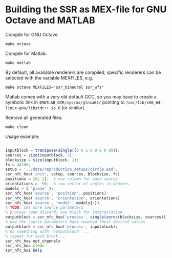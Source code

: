 Building the SSR as MEX-file for GNU Octave and MATLAB
======================================================

Compile for GNU Octave:

    make octave

Compile for Matlab:

    make matlab

By default, all available renderers are compiled, specific renderers can be
selected with the variable MEXFILES, e.g.

    make octave MEXFILES="ssr_binaural ssr_wfs"

Matlab comes with a very old default GCC, so you may have to create
a symbolic link in `$MATLAB_DIR/sys/os/glnxa64/` pointing to
`/usr/lib/x86_64-linux-gnu/libstdc++.so.6` (or similar).

Remove all generated files:

    make clean

Usage example:

``` octave

inputblock = transpose(single([0 0 1 0 0 0 0 0]));
sources = size(inputblock, 2);
blocksize = size(inputblock, 1);
fs = 44100;
setup = '../data/reproduction_setups/circle.asd';
ssr_nfc_hoa('init', setup, sources, blocksize, fs)
positions = [0; 2];  % one column for each source
orientations = -90;  % row vector of angles in degrees
models = { 'plane' };
ssr_nfc_hoa('source', 'position', positions)
ssr_nfc_hoa('source', 'orientation', orientations)
ssr_nfc_hoa('source', 'model', models{:})
% TODO: set more source parameters
% process (and discard) one block for interpolation
outputblock = ssr_nfc_hoa('process', single(zeros(blocksize, sources)));
% now the source parameters have reached their desired values
outputblock = ssr_nfc_hoa('process', inputblock);
% do something with 'outputblock' ...
% repeat for each block ...
ssr_nfc_hoa out_channels
ssr_nfc_hoa clear
ssr_nfc_hoa help

```
